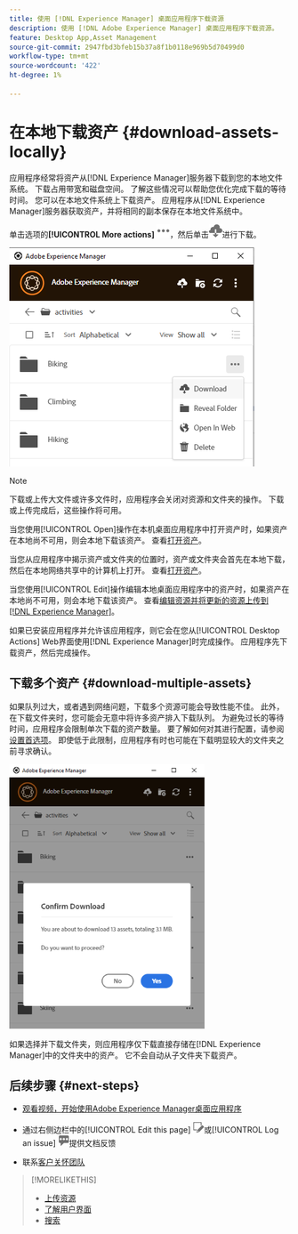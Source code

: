 ```yaml
---
title: 使用 [!DNL Experience Manager] 桌面应用程序下载资源
description: 使用 [!DNL Adobe Experience Manager] 桌面应用程序下载资源。
feature: Desktop App,Asset Management
source-git-commit: 2947fbd3bfeb15b37a8f1b0118e969b5d70499d0
workflow-type: tm+mt
source-wordcount: '422'
ht-degree: 1%

---
```



# 在本地下载资产 {#download-assets-locally}

应用程序经常将资产从[!DNL Experience Manager]服务器下载到您的本地文件系统。 下载占用带宽和磁盘空间。 了解这些情况可以帮助您优化完成下载的等待时间。 您可以在本地文件系统上下载资产。 应用程序从[!DNL Experience Manager]服务器获取资产，并将相同的副本保存在本地文件系统中。

单击选项的&#x200B;**[!UICONTROL More actions]** ![更多选项图标](assets/do-not-localize/more2_da2.png)，然后单击![下载图标](assets/do-not-localize/download_cloud_da2.png)进行下载。

![资源的下载选项](assets/download_option_da2.png "资源的下载选项")

>[!NOTE]
>
>下载或上传大文件或许多文件时，应用程序会关闭对资源和文件夹的操作。 下载或上传完成后，这些操作将可用。

当您使用[!UICONTROL Open]操作在本机桌面应用程序中打开资产时，如果资产在本地尚不可用，则会本地下载该资产。 查看[打开资产](#openondesktop-v2)。

当您从应用程序中揭示资产或文件夹的位置时，资产或文件夹会首先在本地下载，然后在本地网络共享中的计算机上打开。 查看[打开资产](#openondesktop-v2)。

当您使用[!UICONTROL Edit]操作编辑本地桌面应用程序中的资产时，如果资产在本地尚不可用，则会本地下载该资产。 查看[编辑资源并将更新的资源上传到 [!DNL Experience Manager]](#edit-assets-upload-updated-assets)。

如果已安装应用程序并允许该应用程序，则它会在您从[!UICONTROL Desktop Actions] Web界面使用[!DNL Experience Manager]时完成操作。 应用程序先下载资产，然后完成操作。

## 下载多个资产 {#download-multiple-assets}

如果队列过大，或者遇到网络问题，下载多个资源可能会导致性能不佳。 此外，在下载文件夹时，您可能会无意中将许多资产排入下载队列。 为避免过长的等待时间，应用程序会限制单次下载的资产数量。 要了解如何对其进行配置，请参阅[设置首选项](install-upgrade.md#set-preferences)。 即使低于此限制，应用程序有时也可能在下载明显较大的文件夹之前寻求确认。

![应用程序确认下载相对大量资产](assets/download_confirmation_da2.png "应用程序确认下载相对大量资产")

如果选择并下载文件夹，则应用程序仅下载直接存储在[!DNL Experience Manager]中的文件夹中的资产。 它不会自动从子文件夹下载资产。

## 后续步骤 {#next-steps}

* [观看视频，开始使用Adobe Experience Manager桌面应用程序](https://experienceleague.adobe.com/zh-hans/docs/experience-manager-learn/assets/creative-workflows/aem-desktop-app)

* 通过右侧边栏中的[!UICONTROL Edit this page] ![编辑页面](assets/do-not-localize/edit-page.png)或[!UICONTROL Log an issue] ![创建GitHub问题](assets/do-not-localize/github-issue.png)提供文档反馈

* 联系[客户关怀团队](https://experienceleague.adobe.com/zh-hans?support-solution=General#support)

>[!MORELIKETHIS]
>
>* [上传资源](/help/using/upload-assets.md)
>* [了解用户界面](/help/using/user-interface.md)
>* [搜索](/help/using/search.md)

